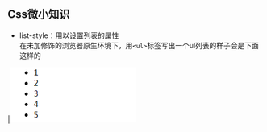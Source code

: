 Css微小知识
------  
* list-style：用以设置列表的属性  
在未加修饰的浏览器原生环境下，用`<ul>`标签写出一个ul列表的样子会是下面这样的  

|![ul](static/img/ul.png 'ul标签')
